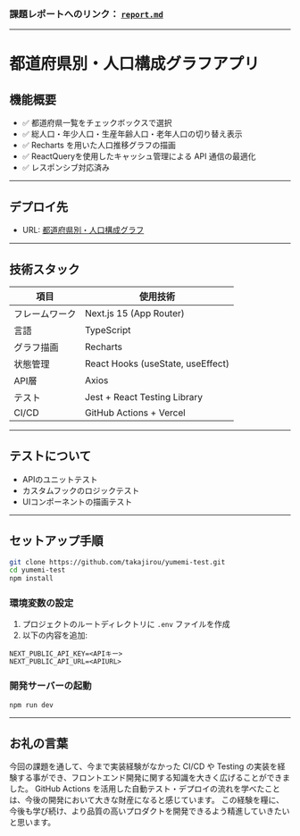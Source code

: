 ### 課題レポートへのリンク： [`report.md`](./report.md)

---

# 都道府県別・人口構成グラフアプリ

## 機能概要

- ✅ 都道府県一覧をチェックボックスで選択
- ✅ 総人口・年少人口・生産年齢人口・老年人口の切り替え表示
- ✅ Recharts を用いた人口推移グラフの描画
- ✅ ReactQueryを使用したキャッシュ管理による API 通信の最適化
- ✅ レスポンシブ対応済み

---

## デプロイ先

- URL: [都道府県別・人口構成グラフ](https://yumemi-test-git-dev-takajirous-projects.vercel.app/)

---

## 技術スタック

| 項目           | 使用技術                          |
| -------------- | --------------------------------- |
| フレームワーク | Next.js 15 (App Router)           |
| 言語           | TypeScript                        |
| グラフ描画     | Recharts                          |
| 状態管理       | React Hooks (useState, useEffect) |
| API層         | Axios                          |
| テスト         | Jest + React Testing Library      |
| CI/CD          | GitHub Actions + Vercel           |

---

## テストについて

- APIのユニットテスト
- カスタムフックのロジックテスト
- UIコンポーネントの描画テスト

---

## セットアップ手順

```bash
git clone https://github.com/takajirou/yumemi-test.git
cd yumemi-test
npm install
```

### 環境変数の設定

1. プロジェクトのルートディレクトリに `.env` ファイルを作成
2. 以下の内容を追加:

```
NEXT_PUBLIC_API_KEY=<APIキー>
NEXT_PUBLIC_API_URL=<APIURL>
```

### 開発サーバーの起動

```bash
npm run dev
```

---

## お礼の言葉

今回の課題を通して、今まで実装経験がなかった CI/CD や Testing の実装を経験する事ができ、フロントエンド開発に関する知識を大きく広げることができました。
GitHub Actions を活用した自動テスト・デプロイの流れを学べたことは、今後の開発において大きな財産になると感じています。
この経験を糧に、今後も学び続け、より品質の高いプロダクトを開発できるよう精進していきたいと思います。
